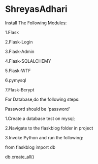 # ShreyasAdhari
Install The Following Modules:

1.Flask

2.Flask-Login

3.Flask-Admin

4.Flask-SQLALCHEMY

5.Flask-WTF

6.pymysql

7.Flask-Bcrypt


For Database,do the following steps:

Password should be 'password'

1.Create a database test on mysql;

2.Navigate to the flaskblog folder in project

3.Invoke Python and run the following:

from flaskblog import db

db.create_all()
